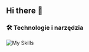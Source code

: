 ## Hi there 👋

### 🛠️ Technologie i narzędzia
![My Skills](https://skillicons.dev/icons?i=python,js,react,nodejs,express,mongodb,docker,linux,git)

<!--
**JakubBot/JakubBot** is a ✨ _special_ ✨ repository because its `README.md` (this file) appears on your GitHub profile.

Here are some ideas to get you started:

- 🔭 I’m currently working on ...
- 🌱 I’m currently learning ...
- 👯 I’m looking to collaborate on ...
- 🤔 I’m looking for help with ...
- 💬 Ask me about ...
- 📫 How to reach me: ...
- 😄 Pronouns: ...
- ⚡ Fun fact: ...
-->
